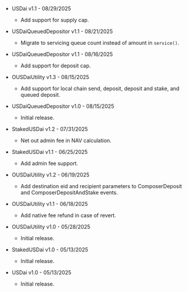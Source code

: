 * USDai v1.1 - 08/29/2025
    * Add support for supply cap.

* USDaiQueuedDepositor v1.1 - 08/21/2025
    * Migrate to servicing queue count instead of amount in `service()`.

* USDaiQueuedDepositor v1.1 - 08/16/2025
    * Add support for deposit cap.

* OUSDaiUtility v1.3 - 08/15/2025
    * Add support for local chain send, deposit, deposit and stake, and queued
      deposit.

* USDaiQueuedDepositor v1.0 - 08/15/2025
    * Initial release.

* StakedUSDai v1.2 - 07/31/2025
    * Net out admin fee in NAV calculation.

* StakedUSDai v1.1 - 06/25/2025
    * Add admin fee support.

* OUSDaiUtility v1.2 - 06/19/2025
    * Add destination eid and recipient parameters to ComposerDeposit and
      ComposerDepositAndStake events.

* OUSDaiUtility v1.1 - 06/18/2025
    * Add native fee refund in case of revert.

* OUSDaiUtility v1.0 - 05/28/2025
    * Initial release.

* StakedUSDai v1.0 - 05/13/2025
    * Initial release.

* USDai v1.0 - 05/13/2025
    * Initial release.
